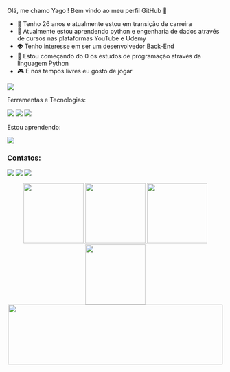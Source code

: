 



Olá, me chamo Yago ! 
Bem vindo ao meu perfil GitHub 👋




- 🔭 Tenho 26 anos e atualmente estou em transição de carreira
- 🌱 Atualmente estou aprendendo python e engenharia de dados através de cursos nas plataformas YouTube e Udemy
- 👽 Tenho interesse em ser um desenvolvedor Back-End 
- 🧠 Estou começando do 0 os estudos de programação através da linguagem Python
- 🎮 E nos tempos livres eu gosto de jogar


![](https://komarev.com/ghpvc/?username=YagoCastello&color=blueviolet&style=plastic)

Ferramentas e Tecnologias:


<img src="https://img.shields.io/badge/GitHub-100000?style=for-the-badge&logo=github&logoColor=white" target="_blank"></a> 
<img src="https://img.shields.io/badge/GIT-E44C30?style=for-the-badge&logo=git&logoColor=white" target="_blank"></a> 
<img src="https://img.shields.io/badge/VSCode-0078D4?style=for-the-badge&logo=visual%20studio%20code&logoColor=white" target="_blank"></a> 


Estou aprendendo:

<img src="https://img.shields.io/badge/Python-FFD43B?style=for-the-badge&logo=python&logoColor=blue" target="_blank"></a>


### Contatos:

<div>

<a href="https://www.instagram.com/yago17852/" target="_blank"><img src="https://img.shields.io/badge/-Instagram-%23E4405F?style=for-the-badge&logo=instagram&logoColor=white" target="_blank"></a>
<a href = "mailto:yagodealmeidacs@gmail.com"><img src="https://img.shields.io/badge/Gmail-D14836?style=for-the-badge&logo=gmail&logoColor=white" target="_blank"></a>
<a href="https://www.linkedin.com/in/yago-de-almeida-castello-saloman-462304218/" target="_blank"><img src="https://img.shields.io/badge/-LinkedIn-%230077B5?style=for-the-badge&logo=linkedin&logoColor=white" target="_blank"></a>   
</div>


<div>
  
  
<p align="center">
<a href="https://github.com/YagoCastello">
<img height="140em" src="https://github-readme-stats-eight-theta.vercel.app/api?username=YagoCastello&show_icons=true&theme=tokyonight&include_all_commits=true&count_private=true&hide_border=true&border_radius=5"/>
<img height="140em" src="https://github-readme-stats-eight-theta.vercel.app/api/top-langs/?username=YagoCastello&layout=compact&langs_count=8&theme=tokyonight&hide_border=true&border_radius=5"/>
<img height="140em" src= "https://streak-stats.demolab.com?user=YagoCastello&theme=tokyonight&hide_border=true&border_radius=5&locale=pt_BR"/> <img height="140em" src= "http://github-profile-summary-cards.vercel.app/api/cards/productive-time?username=YagoCastello&theme=tokyonight&utcOffset=8"/> <img width="500em" height="140em" src="https://github-profile-summary-cards.vercel.app/api/cards/profile-details?username=YagoCastello&theme=tokyonight"/>
</a>
</p>
  </div>

  
  
  
  
 

